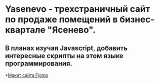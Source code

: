 # Yasenevo - трехстраничный сайт по продаже помещений в бизнес-квартале "Ясенево".
## В планах изучая Javascript, добавить интересные скрипты на этом языке программирования.

*[Макет сайта Figma](https://www.figma.com/file/mIG74WRyw8aKpcLYODSf3j/%D0%9C%D0%B0%D0%BA%D0%B5%D1%82-1-%D0%B8-2-%D0%BC%D0%BE%D0%B4%D1%83%D0%BB%D1%8C?type=design&mode=design&t=Xq20wMfFBTUcOqd3-1)

